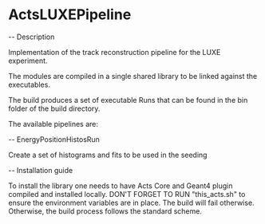 # ActsLUXEPipeline

-- Description

Implementation of the track reconstruction pipeline for the LUXE experiment.

The modules are compiled in a single shared library to be linked 
against the executables. 

The build produces a set of executable Runs that can be found in the 
bin folder of the build directory. 

The available pipelines are:

-- EnergyPositionHistosRun

Create a set of histograms and fits to be used in the seeding

-- Installation guide

To install the library one needs to have Acts Core and Geant4 plugin
compiled and installed locally. DON'T FORGET TO RUN "this_acts.sh" to 
ensure the environment variables are in place. The build will fail otherwise. 
Otherwise, the build process follows the standard scheme. 